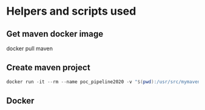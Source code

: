 # Helpers and scripts used

## Get maven docker image

docker pull maven

## Create maven project

```powershell
docker run -it --rm --name poc_pipeline2020 -v "$(pwd):/usr/src/mymaven" -w /usr/src/mymaven maven mvn archetype:generate -DgroupId="com.telus.poc.web" -DartifactId=java-web-project -DarchetypeArtifactId=maven-archetype-webapp -DinteractiveMode=false
```

## Docker 



